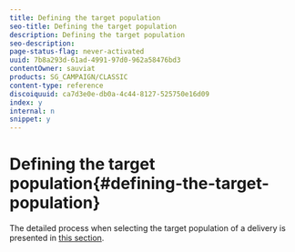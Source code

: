 ```yaml
---
title: Defining the target population
seo-title: Defining the target population
description: Defining the target population
seo-description: 
page-status-flag: never-activated
uuid: 7b8a293d-61ad-4991-97d0-962a58476bd3
contentOwner: sauviat
products: SG_CAMPAIGN/CLASSIC
content-type: reference
discoiquuid: ca7d3e0e-db0a-4c44-8127-525750e16d09
index: y
internal: n
snippet: y
---
```


# Defining the target population{#defining-the-target-population}

The detailed process when selecting the target population of a delivery is presented in [this section](../../delivery/using/key-steps-when-creating-a-delivery.md#defining-the-target-population).
